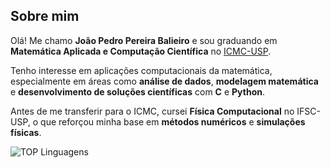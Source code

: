 ## Sobre mim

Olá! Me chamo **João Pedro Pereira Balieiro** e sou graduando em **Matemática Aplicada e Computação Científica** no [ICMC-USP](https://www.icmc.usp.br/).

Tenho interesse em aplicações computacionais da matemática, especialmente em áreas como **análise de dados**, **modelagem matemática** e **desenvolvimento de soluções científicas** com **C** e **Python**.

Antes de me transferir para o ICMC, cursei **Física Computacional** no IFSC-USP, o que reforçou minha base em **métodos numéricos** e **simulações físicas**.


![TOP Linguagens](https://github-readme-stats.vercel.app/api/top-langs/?username=joaobalieiro&layout=compact&theme=dracula)
